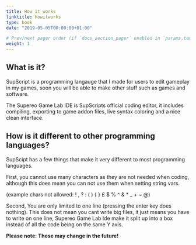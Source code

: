 ```yaml
---
title: How it works
linktitle: Howitworks
type: book
date: "2019-05-05T00:00:00+01:00"

# Prev/next pager order (if `docs_section_pager` enabled in `params.toml`)
weight: 1
---
```


## What is it?

SupScript is a programming langauge that I made for users to edit gameplay in my games, soon you will be able to make other stuff such as games and software.

The Supereo Game Lab IDE is SupScripts official coding editor, it includes compiling, exporting to game addon files, live syntax coloring and a nice clean interface. 


## How is it different to other programming languages?

SupScipt has a few things that make it very different to most programming languages.

First, you cannot use many characters as they are not needed when coding, although this does mean you can not use them when setting string vars.

(example chars not allowed: ! , ? : ( ) { } £ $ % ^ & * _ + ~ @)


Second, You are only limited to one line (pressing the enter key does nothing). This does not mean you cant write big files, it just means you have to write on one line, Supereo Game Lab Ide make it split up into a box instead of all the code being on the same Y axis.

**Please note: These may change in the future!**
